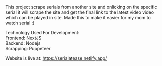 This project scrape serials from another site and onlicking on the specific serial it will scrape the site and get the final link to the latest video video which can be played in site. Made this to make it easier for my mom to watch serial :) <br />

Technology Used For Development: <br />
    Frontend: NextJS <br />
    Backend: Nodejs <br />
    Scrapping: Puppeteer
    
 Website is live at: https://serialatease.netlify.app/
